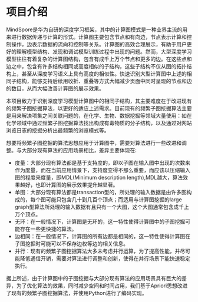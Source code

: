 # 项目介绍

MindSpore是华为自研的深度学习框架，其中的计算图模式是一种业界主流的用来进行数据传递与计算的形式。计算图主要包含节点和有向边，节点表示计算和控制操作，边表示数据的流向和控制等关系。计算图的高效合理展示，有助于用户更好的理解模型结构、发现和调试模型训练过程中出现的问题。然而，大型深度学习模型往往有着复杂的计算图结构，包含有成千上万个节点和更多的边。在这些点和边之中，包含有许多结构相同或高度相似的子结构，这些子结构不仅从图的拓扑结构上，甚至从深度学习语义上具有高度的相似性。快速识别大型计算图中上述的相同子结构，能够支持后续用收折、重叠等方式大幅减少页面中同时呈现的节点和边的数目，从而大幅改善计算图的展示效果。

本项目致力于识别深度学习模型计算图中的相同子结构，其主要难度在于改进现有的频繁子图挖掘算法，以更好的适应上述需求。目前现有的频繁子图挖掘算法主要是用来解决项集之间关联问题的，在化学、生物、数据挖掘等领域大量使用：如在化学领域中通过频繁子图挖掘算法找出构成有毒物质的分子结构，以及通过对网站浏览日志的挖掘分析出最频繁的浏览模式等。

想要将频繁子图挖掘的算法思想应用于计算图中，需要对算法进行一些改进和调整。与大部分现有算法的应用场景相比，差异主要体现在:

 - 度量：大部分现有算法都是基于支持度的，即以子图在输入图中出现的次数来作为度量，而在当前应用情景下，支持度变得不那么重要，而应该以压缩输入图的程度来度量，即MDL(Minimum description length),MDL越大，算法效果越好，也即计算图的展示效果提升越显著。
 - 单图：大部分现有算法都是transaction型的，所处理的输入数据是由许多图构成的，每个图可能只包含几十到几百个顶点；而适用与计算图挖掘的large graph型算法所处理的输入数据有且只有一个大图，这个大图通常包含成千上万个顶点。
 - 无环：在一般情况下，计算图是无环的，这一特性使得计算图中的子图挖掘可能存在一些更快捷的算法。
 - 边相同：在一般情况下，计算图的所有边都是相同的，这一特性使得计算图在子图挖掘时可能可以不保存边权等边的相关信息。
 - 并行：现有的频繁子图挖掘算法大多未考虑并行运算，为了提高性能，并尽可能降低通信开销，需要对算法进行调整和创新，使得在并行场景下能快速稳定执行。

据上所述，由于计算图中的子图挖掘与大部分现有算法的应用场景具有巨大的差异，为了优化算法的效果，同时减少空间和时间占用，我们基于Apriori思想改进了现有的频繁子图挖掘算法，并使用Python进行了编码实现。